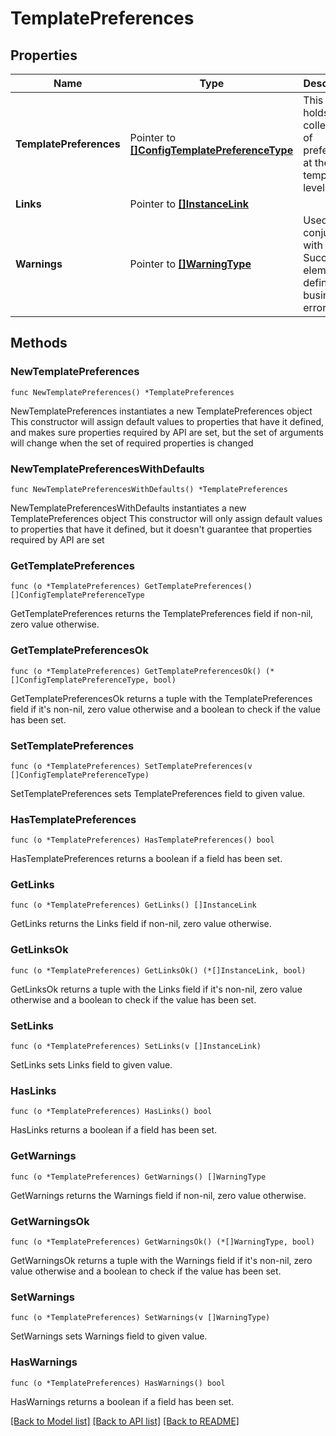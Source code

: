 # TemplatePreferences

## Properties

Name | Type | Description | Notes
------------ | ------------- | ------------- | -------------
**TemplatePreferences** | Pointer to [**[]ConfigTemplatePreferenceType**](ConfigTemplatePreferenceType.md) | This type holds a collection of preferences at the template level. | [optional] 
**Links** | Pointer to [**[]InstanceLink**](InstanceLink.md) |  | [optional] 
**Warnings** | Pointer to [**[]WarningType**](WarningType.md) | Used in conjunction with the Success element to define a business error. | [optional] 

## Methods

### NewTemplatePreferences

`func NewTemplatePreferences() *TemplatePreferences`

NewTemplatePreferences instantiates a new TemplatePreferences object
This constructor will assign default values to properties that have it defined,
and makes sure properties required by API are set, but the set of arguments
will change when the set of required properties is changed

### NewTemplatePreferencesWithDefaults

`func NewTemplatePreferencesWithDefaults() *TemplatePreferences`

NewTemplatePreferencesWithDefaults instantiates a new TemplatePreferences object
This constructor will only assign default values to properties that have it defined,
but it doesn't guarantee that properties required by API are set

### GetTemplatePreferences

`func (o *TemplatePreferences) GetTemplatePreferences() []ConfigTemplatePreferenceType`

GetTemplatePreferences returns the TemplatePreferences field if non-nil, zero value otherwise.

### GetTemplatePreferencesOk

`func (o *TemplatePreferences) GetTemplatePreferencesOk() (*[]ConfigTemplatePreferenceType, bool)`

GetTemplatePreferencesOk returns a tuple with the TemplatePreferences field if it's non-nil, zero value otherwise
and a boolean to check if the value has been set.

### SetTemplatePreferences

`func (o *TemplatePreferences) SetTemplatePreferences(v []ConfigTemplatePreferenceType)`

SetTemplatePreferences sets TemplatePreferences field to given value.

### HasTemplatePreferences

`func (o *TemplatePreferences) HasTemplatePreferences() bool`

HasTemplatePreferences returns a boolean if a field has been set.

### GetLinks

`func (o *TemplatePreferences) GetLinks() []InstanceLink`

GetLinks returns the Links field if non-nil, zero value otherwise.

### GetLinksOk

`func (o *TemplatePreferences) GetLinksOk() (*[]InstanceLink, bool)`

GetLinksOk returns a tuple with the Links field if it's non-nil, zero value otherwise
and a boolean to check if the value has been set.

### SetLinks

`func (o *TemplatePreferences) SetLinks(v []InstanceLink)`

SetLinks sets Links field to given value.

### HasLinks

`func (o *TemplatePreferences) HasLinks() bool`

HasLinks returns a boolean if a field has been set.

### GetWarnings

`func (o *TemplatePreferences) GetWarnings() []WarningType`

GetWarnings returns the Warnings field if non-nil, zero value otherwise.

### GetWarningsOk

`func (o *TemplatePreferences) GetWarningsOk() (*[]WarningType, bool)`

GetWarningsOk returns a tuple with the Warnings field if it's non-nil, zero value otherwise
and a boolean to check if the value has been set.

### SetWarnings

`func (o *TemplatePreferences) SetWarnings(v []WarningType)`

SetWarnings sets Warnings field to given value.

### HasWarnings

`func (o *TemplatePreferences) HasWarnings() bool`

HasWarnings returns a boolean if a field has been set.


[[Back to Model list]](../README.md#documentation-for-models) [[Back to API list]](../README.md#documentation-for-api-endpoints) [[Back to README]](../README.md)


